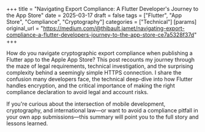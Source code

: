 +++
title = "Navigating Export Compliance: A Flutter Developer's Journey to the App Store"
date = 2025-03-17
draft = false
tags = ["Flutter", "App Store", "Compliance", "Cryptography"]
categories = ["Technical"]
[params]
  original_url = "https://medium.com/@thibault.jamet/navigating-export-compliance-a-flutter-developers-journey-to-the-app-store-ce7a5328f37d"
+++

How do you navigate cryptographic export compliance when publishing a Flutter app to the Apple App Store?
This post recounts my journey through the maze of legal requirements, technical investigation, and the surprising complexity behind a seemingly simple HTTPS connection.
I share the confusion many developers face, the technical deep-dive into how Flutter handles encryption, and the critical importance of making the right compliance declaration to avoid legal and account risks.

If you're curious about the intersection of mobile development, cryptography, and international law—or want to avoid a compliance pitfall in your own app submissions—this summary will point you to the full story and lessons learned.
